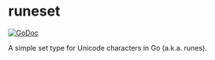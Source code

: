 # runeset

[![GoDoc](https://godoc.org/github.com/standupdev/runeset?status.svg)](https://godoc.org/github.com/standupdev/runeset)

A simple set type for Unicode characters in Go (a.k.a. runes).
